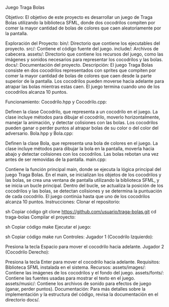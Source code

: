Juego Traga Bolas

Objetivo:
El objetivo de este proyecto es desarrollar un juego de Traga Bolas utilizando la biblioteca SFML, donde dos cocodrilos compiten por comer la mayor cantidad de bolas de colores que caen aleatoriamente por la pantalla.

Exploración del Proyecto:
bin/: Directorio que contiene los ejecutables del proyecto.
src/: Contiene el código fuente del juego.
include/: Archivos de cabecera.
assets/: Directorio que contiene los recursos del juego, como las imágenes y sonidos necesarios para representar los cocodrilos y las bolas.
docs/: Documentación del proyecto.
Descripción:
El juego Traga Bolas consiste en dos cocodrilos representados con sprites que compiten por comer la mayor cantidad de bolas de colores que caen desde la parte superior de la pantalla. Los cocodrilos pueden moverse hacia adelante para atrapar las bolas mientras estas caen. El juego termina cuando uno de los cocodrilos alcanza 10 puntos.

Funcionamiento:
Cocodrilo.hpp y Cocodrilo.cpp:

Definen la clase Cocodrilo, que representa a un cocodrilo en el juego.
La clase incluye métodos para dibujar el cocodrilo, moverlo horizontalmente, manejar la animación, y detectar colisiones con las bolas.
Los cocodrilos pueden ganar o perder puntos al atrapar bolas de su color o del color del adversario.
Bola.hpp y Bola.cpp:

Definen la clase Bola, que representa una bola de colores en el juego.
La clase incluye métodos para dibujar la bola en la pantalla, moverla hacia abajo y detectar colisiones con los cocodrilos.
Las bolas rebotan una vez antes de ser removidas de la pantalla.
main.cpp:

Contiene la función principal main, donde se ejecuta la lógica principal del juego Traga Bolas.
En el main, se inicializan los objetos de los cocodrilos y las bolas, se crea una ventana de pantalla utilizando la biblioteca SFML, y se inicia un bucle principal.
Dentro del bucle, se actualiza la posición de los cocodrilos y las bolas, se detectan colisiones y se determina la puntuación de cada cocodrilo.
El juego continúa hasta que uno de los cocodrilos alcanza 10 puntos.
Instrucciones:
Clonar el repositorio:

sh
Copiar código
git clone https://github.com/usuario/traga-bolas.git
cd traga-bolas
Compilar el proyecto:

sh
Copiar código
make
Ejecutar el juego:

sh
Copiar código
make run
Controles:
Jugador 1 (Cocodrilo Izquierdo):

Presiona la tecla Espacio para mover el cocodrilo hacia adelante.
Jugador 2 (Cocodrilo Derecho):

Presiona la tecla Enter para mover el cocodrilo hacia adelante.
Requisitos:
Biblioteca SFML instalada en el sistema.
Recursos:
assets/images/: Contiene las imágenes de los cocodrilos y el fondo del juego.
assets/fonts/: Contiene las fuentes usadas para mostrar el texto en el juego.
assets/music/: Contiene los archivos de sonido para efectos de juego (ganar, perder puntos).
Documentación:
Para más detalles sobre la implementación y la estructura del código, revisa la documentación en el directorio docs/.